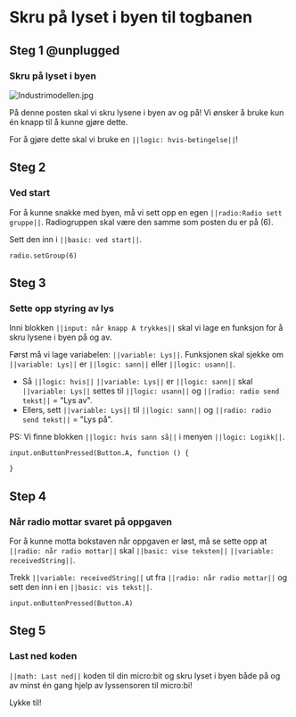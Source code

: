 # Skru på lyset i byen til togbanen


## Steg 1 @unplugged

### Skru på lyset i byen

![Industrimodellen.jpg](https://i.postimg.cc/NMxGLSy8/Industrimodellen.jpg)

På denne posten skal vi skru lysene i byen av og på! Vi ønsker å bruke kun én knapp til å kunne gjøre dette.

For å gjøre dette skal vi bruke en ``||logic: hvis-betingelse||``!

## Steg 2

### Ved start

For å kunne snakke med byen, må vi sett opp en egen ``||radio:Radio sett gruppe||``. Radiogruppen skal være den samme som posten du er på (6). 

Sett den inn i ``||basic: ved start||``.

```blocks
radio.setGroup(6)
```

## Steg 3

### Sette opp styring av lys

Inni blokken ``||input: når knapp A trykkes||`` skal vi lage en funksjon for å skru lysene i byen på og av. 

Først må vi lage variabelen: ``||variable: Lys||``. Funksjonen skal sjekke om ``||variable: Lys||`` er ``||logic: sann||`` eller ``||logic: usann||``. 

- Så ``||logic: hvis||`` ``||variable: Lys||`` er ``||logic: sann||`` skal ``||variable: Lys||`` settes til ``||logic: usann||`` og ``||radio: radio send tekst||`` = "Lys av". 
- Ellers, sett ``||variable: Lys||`` til ``||logic: sann||`` og ``||radio: radio send tekst||`` = "Lys på". 

PS: Vi finne blokken ``||logic: hvis sann så||`` i menyen ``||logic: Logikk||``.

```blocks
input.onButtonPressed(Button.A, function () {
     
}
```

## Step 4

### Når radio mottar svaret på oppgaven

For å kunne motta bokstaven når oppgaven er løst, må se sette opp at ``||radio: når radio mottar||`` skal ``||basic: vise teksten||`` ``||variable: receivedString||``.

Trekk ``||variable: receivedString||`` ut fra ``||radio: når radio mottar||`` og sett den inn i en ``||basic: vis tekst||``.

```blocks
input.onButtonPressed(Button.A)
```

## Steg 5

### Last ned koden

``||math: Last ned||`` koden til din micro:bit og skru lyset i byen både på og av minst én gang hjelp av lyssensoren til micro:bi! 

Lykke til!